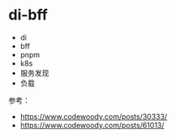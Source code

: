 # di-bff

- di
- bff
- pnpm
- k8s
- 服务发现
- 负载

参考：

- https://www.codewoody.com/posts/30333/
- https://www.codewoody.com/posts/61013/
